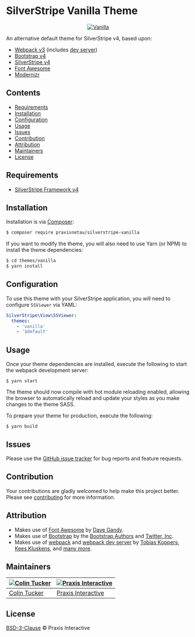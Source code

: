 # SilverStripe Vanilla Theme

<p align="center">
  <a href="https://i.imgur.com/dse0Sax.png" target="_blank">
    <img src="https://i.imgur.com/dse0Sax.png" alt="Vanilla">
  </a>
</p>

An alternative default theme for SilverStripe v4, based upon:

- [Webpack v3][webpack] (includes [dev server][webpack-dev-server])
- [Bootstrap v4][bootstrap]
- [SilverStripe v4][silverstripe]
- [Font Awesome][font-awesome]
- [Modernizr][modernizr]

## Contents

- [Requirements](#requirements)
- [Installation](#installation)
- [Configuration](#configuration)
- [Usage](#usage)
- [Issues](#issues)
- [Contribution](#contribution)
- [Attribution](#attribution)
- [Maintainers](#maintainers)
- [License](#license)

## Requirements

- [SilverStripe Framework v4][silverstripe]

## Installation

Installation is via [Composer][composer]:

```sh
$ composer require praxisnetau/silverstripe-vanilla
```

If you want to modify the theme, you will also need to use Yarn (or NPM) to install the theme dependencies:

```sh
$ cd themes/vanilla
$ yarn install
```

## Configuration

To use this theme with your SilverStripe application, you will need to configure `SSViewer` via YAML:

```yaml
SilverStripe\View\SSViewer:
  themes:
    - 'vanilla'
    - '$default'
```

## Usage

Once your theme dependencies are installed, execute the following to start the webpack development server:

```
$ yarn start
```

The theme should now compile with hot module reloading enabled, allowing the browser to automatically reload
and update your styles as you make changes to the theme SASS.

To prepare your theme for production, execute the following:

```
$ yarn build
```

## Issues

Please use the [GitHub issue tracker][issues] for bug reports and feature requests.

## Contribution

Your contributions are gladly welcomed to help make this project better.
Please see [contributing](CONTRIBUTING.md) for more information.

## Attribution

- Makes use of [Font Awesome][font-awesome] by [Dave Gandy](https://github.com/davegandy).
- Makes use of [Bootstrap][bootstrap] by the
  [Bootstrap Authors](https://github.com/twbs/bootstrap/graphs/contributors)
  and [Twitter, Inc](https://twitter.com).
- Makes use of [webpack][webpack] and [webpack dev server][webpack-dev-server]
  by [Tobias Koppers](https://github.com/sokra), [Kees Kluskens](https://github.com/SpaceK33z),
  and [many more](https://github.com/webpack/webpack/graphs/contributors).

## Maintainers

[![Colin Tucker](https://avatars3.githubusercontent.com/u/1853705?s=144)](https://github.com/colintucker) | [![Praxis Interactive](https://avatars2.githubusercontent.com/u/1782612?s=144)](http://www.praxis.net.au)
---|---
[Colin Tucker](https://github.com/colintucker) | [Praxis Interactive](http://www.praxis.net.au)

## License

[BSD-3-Clause](LICENSE.md) &copy; Praxis Interactive

[composer]: https://getcomposer.org
[issues]: https://github.com/praxisnetau/silverstripe-vanilla/issues
[webpack]: https://github.com/webpack/webpack
[webpack-dev-server]: https://github.com/webpack/webpack-dev-server
[font-awesome]: http://fontawesome.io
[bootstrap]: http://getbootstrap.com/
[silverstripe]: https://github.com/silverstripe/silverstripe-framework
[modernizr]: https://modernizr.com

